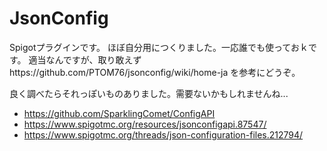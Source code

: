 # JsonConfig
Spigotプラグインです。
ほぼ自分用につくりました。一応誰でも使っておｋです。
適当なんですが、取り敢えずhttps://github.com/PTOM76/jsonconfig/wiki/home-ja を参考にどうぞ。

良く調べたらそれっぽいものありました。需要ないかもしれませんね...
- https://github.com/SparklingComet/ConfigAPI
- https://www.spigotmc.org/resources/jsonconfigapi.87547/
- https://www.spigotmc.org/threads/json-configuration-files.212794/
